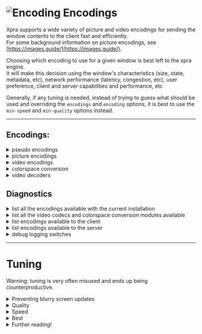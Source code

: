 # ![Encoding](../images/icons/encoding.png) Encodings

Xpra supports a wide variety of picture and video encodings for sending the window contents to the client fast and efficiently.\
For some background information on picture encodings, see [https://images.guide/](https://images.guide/).

Choosing which encoding to use for a given window is best left to the xpra engine.\
It will make this decision using the window's characteristics (size, state, metadata, etc), network performance (latency, congestion, etc), user preference, client and server capabilities and performance, etc

Generally, if any tuning is needed, instead of trying to guess what should be used and overriding the `encodings` and `encoding` options, it is best to use the `min-speed` and `min-quality` options instead.


***


## Encodings:
<details>
  <summary>pseudo encodings</summary>

The following pseudo encodings just control which actual encodings can be selected by the engine:
* `auto` which is the default, allows all options
* `grayscale` does the same, but without sending colours - which saves some bandwidth (this saving is not always significant)
* `scroll` will try harder to send the screen updates using a list of motion vectors, if possible

You can select the pseudo-encoding using the `--encoding=ENC` switch.
</details>
<details>
  <summary>picture encodings</summary>

| Codename | [Bit Depths](../Features/Image-Depth.md) | Characteristics | Details                                                                     |
|----------|------------------------------------------|-----------------|-----------------------------------------------------------------------------|
| `mmap`   | all                                      | fastest         | only available with local connections, selected automatically               |
| `rgb`    | all                                      | very fast       | raw RGB pixels, potentially compressed with a stream compressor (ie: `lz4`) |
| `webp`   | 24 / 32                                  | good            | fast, supports transparency, lossy and lossless modes                       |
| `jpeg`   | 24                                       | fast            | easy to support                                                             |
| `avif`   | 24                                       | average         | limited support                                                             |
| `png`    | 24 / 32                                  | slow            | easy to support                                                             |
| `png/P`  | 8                                        | slow            | only useful for 8-bit [desktop mode](./Start-Desktop.md)                    |
| `png/L`  | 8                                        | slow            | greyscale                                                                   |
</details>
<details>
  <summary>video encodings</summary>

Using a video stream is often the most efficient way of sending large amounts of screen updates without consuming too much bandwidth.
The xpra engine should automatically detect when it makes sense to switch to a video codec.

| Codename | [Bit Depths](../Features/Image-Depth.md) | Characteristics                    |
|----------|------------------------------------------|------------------------------------|
| `vp8`    | 24                                       | fast but less efficient            |
| `vp9`    | 24 / 30                                  | more efficient but somewhat slower |
| `h264`   | 24 / 30                                  | licensing issues                   |
| `hevc`   | 24 / 30                                  | licensing issues - usually slower  |

Which ones of these video encodings are available depends on the video encoders enabled:


### Video Encoders
Xpra ships the following encoder modules:

| Codename              | Encodings supported | Notes                       |
|-----------------------|---------------------|-----------------------------|
| `vpx`                 | `vp8`, `vp9`        |
| `x264`                | `h264`              | fast                        |
| `x265`                | `hevc`              | slower                      |
| [`nvenc`](./NVENC.md) | `h264`, `hevc`      | fastest (requires hardware) |

Which encodings are actually supported by each encoder may vary, depending on the version used, the build options, hardware capabilities, etc.

You can choose which video encoders are loaded at runtime using the `video-encoders` option.

Some of these video encoders may require a colorspace conversion step:
</details>
<details>
  <summary>colorspace conversion</summary>

These modules are used for:
* converting the pixel data received by the xpra server into a pixel format that can be consumed by the video encoders
* converting the pixel data from the video decoders into a pixel format that can be used to paint the client's window (different windows may have different capabilities)
* up / down scaling the pixel data when needed

| Codename  | Colorspaces supported                                                                                     | Notes                                         |
|-----------|-----------------------------------------------------------------------------------------------------------|-----------------------------------------------|
| `cython`  | `r210`, `BGR48`, `GBRP10`, `YUV444P10`                                                                    | slow but useful for some high bit depth modes |
| `libyuv`  | `BGRX`, `YUV420P`, `NV12`                                                                                 | fastest                                       |

You can choose which colorspace conversion modules are loaded at runtime using the `csc-modules` option.
</details>
<details>
  <summary>video decoders</summary>

Xpra ships the following decoder modules:
|Codename|Encodings supported|
|--------|-------------------|
|`openh264`|`h264`|
|`vpx`|`vp8`, `vp9`|

You can choose which video decoders are loaded at runtime using the `video-decoders` option.
</details>

## Diagnostics
<details>
  <summary>list all the encodings available with the current installation</summary>

```shell
xpra encoding
```
(on MS Windows and MacOS, you can also use the `Encodings_info` wrapper)
</details>
<details>
  <summary>list all the video codecs and colorspace conversion modules available</summary>

```shell
xpra video
```
</details>
<details>
  <summary>list encodings available to the client</summary>

```shell
xpra attach --encoding=help
```
</details>
<details>
  <summary>list encodings available to the server</summary>

```shell
xpra start --encoding=help
```
</details>
<details>
  <summary>debug logging switches</summary>

```shell
xpra start -d damage,compress,encoding
```
</details>


***


# Tuning
Warning: tuning is very often misused and ends up being counterproductive.
<details>
  <summary>Preventing blurry screen updates</summary>

Rather than selecting a lossless picture encoding, which may use far too much bandwidth and cause performance issues:
* make sure that the applications are correctly detected: either using the application's command [content-type](https://github.com/Xpra-org/xpra/tree/master/fs/share/xpra/content-type) and [content-categories](https://github.com/Xpra-org/xpra/tree/master/fs/share/xpra/content-categories/10_default.conf) mapping
* raise the `min-quality` and / or lower the `min-speed`
* maybe lower the `auto-refresh` delay - just be aware that the lossless auto-refresh can be costly (as all lossless frames are)
</details>
<details>
  <summary>Quality</summary>

Acceptable values range from 1 (lowest) to 100 (lossless). \
Rather than tuning the `quality` option, it is almost always preferable to set the `min-quality` instead. \
Using lower values saves bandwidth and CPU, but the screen updates may become more blurry.
</details>
<details>
  <summary>Speed</summary>

Acceptable values range from 1 (lowest) to 100 (lossless). \
Rather than tuning the `speed` option, it is almost always preferable to set the `min-speed` instead. \
Using lower values costs more CPU, which reduces bandwidth consumption but may also lower the framerate.
</details>
<details>
  <summary>Best</summary>

The best possible setup is to use [NVENC](./NVENC.md) or another hardware encoder supported by `libva`: hardware encoders compress very well and do so incredibly fast.
</details>
<details>
  <summary>Further reading!</summary>

* [x264 tradeoffs](http://alax.info/blog/1394)
* [fps vs noise](http://blog.malayter.com/2010/12/presets-versus-quality-in-x264-encoding.html)
* [fps vs size](http://blogs.motokado.com/yoshi/2011/06/25/comparison-of-x264-presets/)
* [Falsehoods programmers believe about video](https://haasn.xyz/posts/2016-12-25-falsehoods-programmers-believe-about-%5Bvideo-stuff%5D.html)

When comparing performance, make sure that you use the right metrics... \
The number of updates per second (aka `fps`) is not always a good one: if there are many small regions, this can be a good or a bad thing.
</details>

